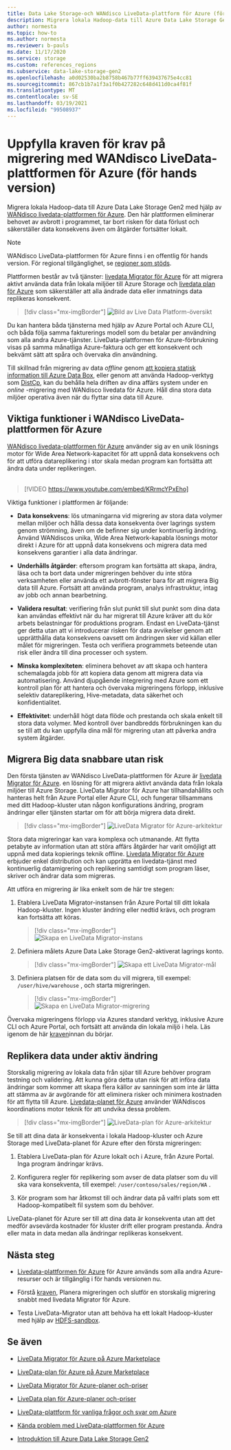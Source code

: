 ```yaml
---
title: Data Lake Storage-och WANdisco LiveData-plattform för Azure (för hands version)
description: Migrera lokala Hadoop-data till Azure Data Lake Storage Gen2 med hjälp av WANdisco LiveData-plattformen för Azure.
author: normesta
ms.topic: how-to
ms.author: normesta
ms.reviewer: b-pauls
ms.date: 11/17/2020
ms.service: storage
ms.custom: references_regions
ms.subservice: data-lake-storage-gen2
ms.openlocfilehash: a0d02530ba2b8758b467b77ff639437675e4cc81
ms.sourcegitcommit: 867cb1b7a1f3a1f0b427282c648d411d0ca4f81f
ms.translationtype: MT
ms.contentlocale: sv-SE
ms.lasthandoff: 03/19/2021
ms.locfileid: "99508937"
---
```

# <a name="meet-demanding-migration-requirements-with-wandisco-livedata-platform-for-azure-preview"></a>Uppfylla kraven för krav på migrering med WANdisco LiveData-plattformen för Azure (för hands version)

Migrera lokala Hadoop-data till Azure Data Lake Storage Gen2 med hjälp av [WANdisco livedata-plattformen för Azure](https://docs.wandisco.com/live-data-platform/docs/landing/). Den här plattformen eliminerar behovet av avbrott i programmet, tar bort risken för data förlust och säkerställer data konsekvens även om åtgärder fortsätter lokalt.  

> [!NOTE]
> WANdisco LiveData-plattformen för Azure finns i en offentlig för hands version. För regional tillgänglighet, se [regioner som stöds](https://docs.wandisco.com/live-data-platform/docs/prereq#supported-regions).

Plattformen består av två tjänster: [livedata Migrator för Azure](https://www.wandisco.com/products/livedata-migrator-for-azure) för att migrera aktivt använda data från lokala miljöer till Azure Storage och [livedata plan för Azure](https://www.wandisco.com/products/livedata-plane-for-azure) som säkerställer att alla ändrade data eller inmatnings data replikeras konsekvent. 

> [!div class="mx-imgBorder"]
> ![Bild av Live Data Platform-översikt](./media/migrate-gen2-wandisco-live-data-platform/live-data-platform-overview.png)

Du kan hantera båda tjänsterna med hjälp av Azure Portal och Azure CLI, och båda följa samma fakturerings modell som du betalar per användning som alla andra Azure-tjänster. LiveData-plattformen för Azure-förbrukning visas på samma månatliga Azure-faktura och ger ett konsekvent och bekvämt sätt att spåra och övervaka din användning.

Till skillnad från migrering av data _offline_ genom [att kopiera statisk information till Azure Data Box](./data-lake-storage-migrate-on-premises-hdfs-cluster.md), eller genom att använda Hadoop-verktyg som [DistCp](https://hadoop.apache.org/docs/current/hadoop-distcp/DistCp.html), kan du behålla hela driften av dina affärs system under en _online_ -migrering med WANdisco livedata för Azure. Håll dina stora data miljöer operativa även när du flyttar sina data till Azure.

## <a name="key-features-of-wandisco-livedata-platform-for-azure"></a>Viktiga funktioner i WANdisco LiveData-plattformen för Azure

[WANdisco livedata-plattformen för Azure](https://docs.wandisco.com/live-data-platform/docs/landing/) använder sig av en unik lösnings motor för Wide Area Network-kapacitet för att uppnå data konsekvens och för att utföra datareplikering i stor skala medan program kan fortsätta att ändra data under replikeringen. <br><br>

>[!VIDEO https://www.youtube.com/embed/KRrmcYPxEho] 

Viktiga funktioner i plattformen är följande:

- **Data konsekvens**: lös utmaningarna vid migrering av stora data volymer mellan miljöer och hålla dessa data konsekventa över lagrings system genom strömning, även om de befinner sig under kontinuerlig ändring. Använd WANdiscos unika, Wide Area Network-kapabla lösnings motor direkt i Azure för att uppnå data konsekvens och migrera data med konsekvens garantier i alla data ändringar.

- **Underhålls åtgärder**: eftersom program kan fortsätta att skapa, ändra, läsa och ta bort data under migreringen behöver du inte störa verksamheten eller använda ett avbrott-fönster bara för att migrera Big data till Azure. Fortsätt att använda program, analys infrastruktur, intag av jobb och annan bearbetning.

- **Validera resultat**: verifiering från slut punkt till slut punkt som dina data kan användas effektivt när du har migrerat till Azure kräver att du kör arbets belastningar för produktions program. Endast en LiveData-tjänst ger detta utan att vi introducerar risken för data avvikelser genom att upprätthålla data konsekvens oavsett om ändringen sker vid källan eller målet för migreringen. Testa och verifiera programmets beteende utan risk eller ändra till dina processer och system.

- **Minska komplexiteten**: eliminera behovet av att skapa och hantera schemalagda jobb för att kopiera data genom att migrera data via automatisering. Använd djupgående integrering med Azure som ett kontroll plan för att hantera och övervaka migreringens förlopp, inklusive selektiv datareplikering, Hive-metadata, data säkerhet och konfidentialitet.

- **Effektivitet**: underhåll högt data flöde och prestanda och skala enkelt till stora data volymer. Med kontroll över bandbredds förbrukningen kan du se till att du kan uppfylla dina mål för migrering utan att påverka andra system åtgärder.

## <a name="migrate-big-data-faster-without-risk"></a>Migrera Big data snabbare utan risk

Den första tjänsten av WANdisco LiveData-plattformen för Azure är [livedata Migrator för Azure](https://www.wandisco.com/products/livedata-migrator-for-azure). en lösning för att migrera aktivt använda data från lokala miljöer till Azure Storage. LiveData Migrator för Azure har tillhandahållits och hanteras helt från Azure Portal eller Azure CLI, och fungerar tillsammans med ditt Hadoop-kluster utan någon konfigurations ändring, program ändringar eller tjänsten startar om för att börja migrera data direkt.

> [!div class="mx-imgBorder"]
> ![LiveData Migrator för Azure-arkitektur](./media/migrate-gen2-wandisco-live-data-platform/live-data-migrator-architecture.png)

Stora data migreringar kan vara komplexa och utmanande. Att flytta petabyte av information utan att störa affärs åtgärder har varit omöjligt att uppnå med data kopierings teknik offline. [Livedata Migrator för Azure](https://www.wandisco.com/products/livedata-migrator-for-azure) erbjuder enkel distribution och kan upprätta en livedata-tjänst med kontinuerlig datamigrering och replikering samtidigt som program läser, skriver och ändrar data som migreras.

Att utföra en migrering är lika enkelt som de här tre stegen:

1. Etablera LiveData Migrator-instansen från Azure Portal till ditt lokala Hadoop-kluster. Ingen kluster ändring eller nedtid krävs, och program kan fortsätta att köras.

   > [!div class="mx-imgBorder"]
   >![Skapa en LiveData Migrator-instans](./media/migrate-gen2-wandisco-live-data-platform/create-live-data-migrator.png)

2. Definiera målets Azure Data Lake Storage Gen2-aktiverat lagrings konto.

   > [!div class="mx-imgBorder"]
   >![Skapa ett LiveData Migrator-mål](./media/migrate-gen2-wandisco-live-data-platform/create-target.png)

3. Definiera platsen för de data som du vill migrera, till exempel: `/user/hive/warehouse` , och starta migreringen.

   > [!div class="mx-imgBorder"]
   > ![Skapa en LiveData Migrator-migrering](./media/migrate-gen2-wandisco-live-data-platform/create-migration.png)

Övervaka migreringens förlopp via Azures standard verktyg, inklusive Azure CLI och Azure Portal, och fortsätt att använda din lokala miljö i hela. Läs igenom de här [kraven](https://docs.wandisco.com/live-data-platform/docs/prereq/)innan du börjar.

## <a name="replicate-data-under-active-change"></a>Replikera data under aktiv ändring

Storskalig migrering av lokala data från sjöar till Azure behöver program testning och validering. Att kunna göra detta utan risk för att införa data ändringar som kommer att skapa flera källor av sanningen som inte är lätta att stämma av är avgörande för att eliminera risker och minimera kostnaden för att flytta till Azure. [Livedata-planet för Azure](https://www.wandisco.com/products/livedata-plane-for-azure) använder WANdiscos koordinations motor teknik för att undvika dessa problem.

> [!div class="mx-imgBorder"]
> ![LiveData-plan för Azure-arkitektur](./media/migrate-gen2-wandisco-live-data-platform/live-data-plane-architecture.png)

Se till att dina data är konsekventa i lokala Hadoop-kluster och Azure Storage med LiveData-planet för Azure efter den första migreringen:

1. Etablera LiveData-plan för Azure lokalt och i Azure, från Azure Portal. Inga program ändringar krävs.

2. Konfigurera regler för replikering som avser de data platser som du vill ska vara konsekventa, till exempel: `/user/contoso/sales/region/WA` .

3. Kör program som har åtkomst till och ändrar data på valfri plats som ett Hadoop-kompatibelt fil system som du behöver.

LiveData-planet för Azure ser till att dina data är konsekventa utan att det medför avsevärda kostnader för kluster drift eller program prestanda. Ändra eller mata in data medan alla ändringar replikeras konsekvent.

## <a name="next-steps"></a>Nästa steg

- [Livedata-plattformen för Azure](https://docs.wandisco.com/live-data-platform/docs/landing/) för Azure används som alla andra Azure-resurser och är tillgänglig i för hands versionen nu. 

- Förstå [kraven](https://docs.wandisco.com/live-data-platform/docs/prereq/), Planera migreringen och slutför en storskalig migrering snabbt med livedata Migrator för Azure.

- Testa LiveData-Migrator utan att behöva ha ett lokalt Hadoop-kluster med hjälp av [HDFS-sandbox](https://docs.wandisco.com/live-data-platform/docs/create-sandbox-intro/).

## <a name="see-also"></a>Se även

- [LiveData Migrator för Azure på Azure Marketplace](https://azuremarketplace.microsoft.com/marketplace/apps/wandisco.ldm?tab=Overview)

- [LiveData-plan för Azure på Azure Marketplace](https://azuremarketplace.microsoft.com/marketplace/apps/wandisco.ldp?tab=Overview)

- [LiveData Migrator för Azure-planer och-priser](https://azuremarketplace.microsoft.com/marketplace/apps/wandisco.ldm?tab=PlansAndPrice)

- [LiveData plan för Azure-planer och-priser](https://azuremarketplace.microsoft.com/marketplace/apps/wandisco.ldp?tab=PlansAndPrice) 

- [LiveData-plattform för vanliga frågor och svar om Azure](https://docs.wandisco.com/live-data-platform/docs/faq/)

- [Kända problem med LiveData-plattformen för Azure](https://docs.wandisco.com/live-data-platform/docs/known-issues/)

- [Introduktion till Azure Data Lake Storage Gen2](data-lake-storage-introduction.md)